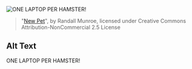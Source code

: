 ![ONE LAPTOP PER HAMSTER!](https://imgs.xkcd.com/comics/new_pet.png)
> "[New Pet](https://xkcd.com/413/)", by Randall Munroe, licensed under Creative Commons Attribution-NonCommercial 2.5 License

## Alt Text
ONE LAPTOP PER HAMSTER!
